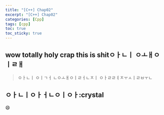 ```yaml
---
title: "[C++] Chap02"
excerpt: "[C++] Chap02"
categories: [Cpp]
tags: [cpp]
toc: true
toc_sticky: true
---
```


## wow totally holy crap this is shitㅇㅏㄴㅣ ㅇㅗㅐㅇㅣㄹㅐ 
> ㅇㅏㄴㅣ ㅇㅣㄱㅓ ㄴㅇㅗㅐㅇㅣㄹㅓㄴㅈㅣ ㅇㅏㄹㄹㅕㅈㅜㅅㅣㄹㅂㅜㄴ

## ㅇㅏㄴㅣㅇㅏㅓㄴㅇㅣㅇㅏ:crystal

😄 